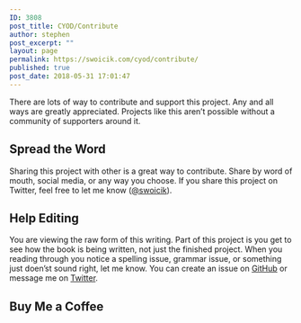 ```yaml
---
ID: 3808
post_title: CYOD/Contribute
author: stephen
post_excerpt: ""
layout: page
permalink: https://swoicik.com/cyod/contribute/
published: true
post_date: 2018-05-31 17:01:47
---
```

There are lots of way to contribute and support this project. Any and all ways are greatly appreciated. Projects like this aren’t possible without a community of supporters around it.
<h2 id="spread-the-word">Spread the Word</h2>
Sharing this project with other is a great way to contribute. Share by word of mouth, social media, or any way you choose. If you share this project on Twitter, feel free to let me know (<a href="https://twitter.com/swoicik">@swoicik</a>).
<h2 id="help-editing">Help Editing</h2>
You are viewing the raw form of this writing. Part of this project is you get to see how the book is being written, not just the finished project. When you reading through you notice a spelling issue, grammar issue, or something just doen’st sound right, let me know. You can create an issue on <a href="https://github.com/swoicik/cyod/issues">GitHub</a> or message me on <a href="https://twitter.com/swoicik">Twitter</a>.
<h2 id="buy-me-a-coffee">Buy Me a Coffee</h2>